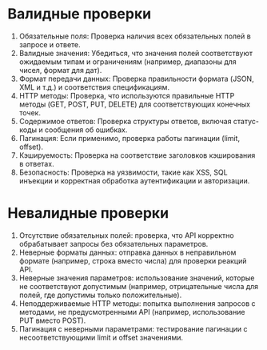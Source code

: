# Валидные проверки  

1. Обязательные поля: Проверка наличия всех обязательных полей в запросе и ответе.
2. Валидные значения: Убедиться, что значения полей соответствуют ожидаемым типам и ограничениям (например, диапазоны для чисел, формат для дат).
3. Формат передачи данных: Проверка правильности формата (JSON, XML и т.д.) и соответствия спецификациям.
4. HTTP методы: Проверка, что используются правильные HTTP методы (GET, POST, PUT, DELETE) для соответствующих конечных точек.
5. Содержимое ответов: Проверка структуры ответов, включая статус-коды и сообщения об ошибках.
6. Пагинация: Если применимо, проверка работы пагинации (limit, offset).
7. Кэшируемость: Проверка на соответствие заголовков кэширования в ответах.
8. Безопасность: Проверка на уязвимости, такие как XSS, SQL инъекции и корректная обработка аутентификации и авторизации.

# Невалидные проверки  

1. Отсутствие обязательных полей: проверка, что API корректно обрабатывает запросы без обязательных параметров.
2. Неверные форматы данных: отправка данных в неправильном формате (например, строка вместо числа) для проверки реакций API.
3. Неверные значения параметров: использование значений, которые не соответствуют допустимым (например, отрицательные числа для полей, где допустимы только положительные).
4. Неподдерживаемые HTTP методы: попытка выполнения запросов с методами, не предусмотренными API (например, использование PUT вместо POST).
5. Пагинация с неверными параметрами: тестирование пагинации с несоответствующими limit и offset значениями.

